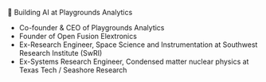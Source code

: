 🌱 Building AI at Playgrounds Analytics

- Co-founder & CEO of Playgrounds Analytics
- Founder of Open Fusion Elextronics
- Ex-Research Engineer, Space Science and Instrumentation at Southwest Research Institute (SwRI)
- Ex-Systems Research Engineer, Condensed matter nuclear physics at Texas Tech / Seashore Research


<!---
Tachikoma000/Tachikoma000 is a ✨ special ✨ repository because its `README.md` (this file) appears on your GitHub profile.
You can click the Preview link to take a look at your changes.
--->
